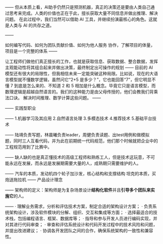 ——
但从本质上看，AI助手仍然只是预测机器，真正的决策还是要由人类自己通过思考来完成。人类的价值也正在于此，擅长获取大量不同信息并做出推理、解决问题。
在此过程中，我们当然可以借助 AI 工具，并继续扮演最核心的角色。这就是人类与 AI 的共存之道。

——

如何编写代码、如何为团队贡献价值、如何为他人服务
协作，了解项目的体量，项目是一个完整的体系
——

让工程师们做他们真正擅长的工作，也就是获取信息、获取数据、整合数据，发挥主观能动性将其组合起来并做出决策，最终制定出可操作的规划
——
目前的 AI 模型还有很大的局限性，但我相信未来一定能突破这种局限。比如说，现在的大语言模型就不懂数学逻辑，虽然问它“2+5 是多少？”，它也能回答“7”，但它明显不懂 7 到底是怎么来的、不知道 2 和 5 相加是什么概念。毕竟它只是语言模型，而数理逻辑是超越自然语言的。我们的这种能力是由父母传授的，他们会教我们背乘法口诀。
解决时间推理、数学计算这些问题。
——

——
实践型职业

——
1.机器学习及其应用
2.自然语言处理
3.多模态技术
4.推荐技术
5.基础平台技术

——
陆靖负责写题，林晨曦负责leader，周健负责读题、出test用例和做模拟题，同时三人互看代码，并为此在前期统一代码规范，他们那个时候就把企业中的工程规范用到了比赛中。

——
缺人缺的也是真正懂技术的高级工程师和熟练工人，但是技术这玩意，不可能永远在发展，而永远是发展期需要大量的人，成熟期只需要维护的人。

——
汽车的本质，发动机四个轮子加沙发，核心结构和支撑结构
坦克的本质，买炮送拖拉机
——
产品设计理念

——
架构师的定义：架构师是为复杂场景设计**结构化软件**并且**引导多个团队来实施它**的人。

——
· 理解业务需求，分析和评估技术方案，制定合适的架构设计方案；
· 负责系统架构设计，涉及软件模块的分解、组织、交互和集成等方面；
· 选择最适合的技术栈，包括编程语言、框架、数据库等；
· 指导和参与开发人员进行编码实现，并对其进行代码审查；
· 审查和评估系统设计和代码开发过程中的技术风险和问题，并提出改进建议；
· 协调各开发团队之间的合作，确保系统架构的一致性和兼容性。
